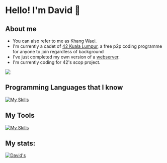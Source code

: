 # Hello! I'm David 👋

## About me
- You can also refer to me as Khang Waei.
- I'm currently a cadet of [42 Kuala Lumpur](https://42kl.edu.my/), a free p2p coding programme for anyone to join regardless of background
- I've just completed my own version of a [webserver](https://github.com/davidwkw/42_webserv).
- I'm currently coding for 42's scop project.

![](https://komarev.com/ghpvc/?username=davidwkw&color=orange&style=for-the-badge)

## Programming Languages that I know
[![My Skills](https://skillicons.dev/icons?i=c,cpp,ts,js,py,bash,tailwind,html,css)](https://skillicons.dev)

## My Tools
[![My Skills](https://skillicons.dev/icons?i=vscode,git,github,postman,postgres,bash,vim,linux,docker,react,nextjs)](https://skillicons.dev)

## My stats:
[![David's](https://github-readme-stats.vercel.app/api?username=davidwkw&theme=dark)](https://github.com/anuraghazra/github-readme-stats)
